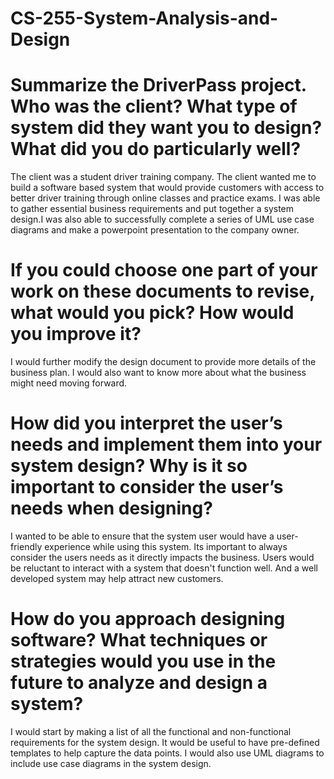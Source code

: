 # CS-255-System-Analysis-and-Design

# Summarize the DriverPass project. Who was the client? What type of system did they want you to design? What did you do particularly well?
The client was a student driver training company. The client wanted me to build a software based system that would provide customers with access to better driver training through online classes and practice exams. I was able to gather essential business requirements and put together a system design.I was also able to successfully complete a series of UML use case diagrams and make a powerpoint presentation to the company owner.
# If you could choose one part of your work on these documents to revise, what would you pick? How would you improve it?
I would further modify the design document to provide more details of the business plan. I would also want to know more about what the business might need moving forward.
# How did you interpret the user’s needs and implement them into your system design? Why is it so important to consider the user’s needs when designing?
I wanted to be able to ensure that the system user would have a user-friendly experience while using this system. Its important to always consider the users needs as it directly impacts the business. Users would be reluctant to interact with a system that doesn't function well. And a well developed system may help attract new customers.
# How do you approach designing software? What techniques or strategies would you use in the future to analyze and design a system?
I would start by making a list of all the functional and non-functional requirements for the system design. It would be useful to have pre-defined templates to help capture the data points. I would also use UML diagrams to include use case diagrams in the system design.




